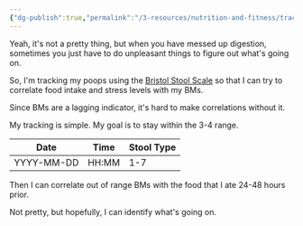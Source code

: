 ```yaml
---
{"dg-publish":true,"permalink":"/3-resources/nutrition-and-fitness/tracking-your-poop/","tags":["🌱_Processing","biofeedback","🏆_health"],"updated":"2025-10-18T23:14:12.708-07:00"}
---
```



Yeah, it's not a pretty thing, but when you have messed up digestion, sometimes you just have to do unpleasant things to figure out what's going on.

So, I'm tracking my poops using the [Bristol Stool Scale](https://www.webmd.com/digestive-disorders/poop-chart-bristol-stool-scale) so that I can try to correlate food intake and stress levels with my BMs.

Since BMs are a lagging indicator, it's hard to make correlations without it.

My tracking is simple. My goal is to stay within the 3-4 range.

| Date       | Time  | Stool Type |
| ---------- | ----- | ---------- |
| YYYY-MM-DD | HH:MM | 1-7        |
Then I can correlate out of range BMs with the food that I ate 24-48 hours prior.

Not pretty, but hopefully, I can identify what's going on.